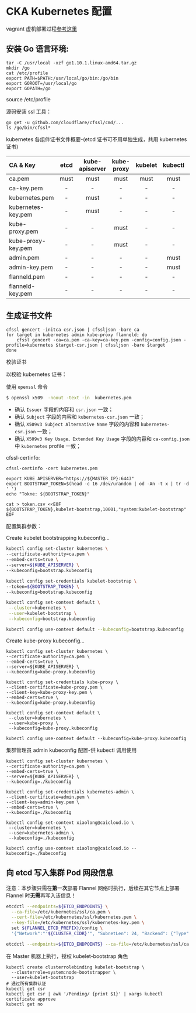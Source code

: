 
# CKA Kubernetes 配置

vagrant 虚机部署过程[参考这里](cka-kubernetes.md)

## 安装 Go 语言环境:

```
tar -C /usr/local -xzf go1.10.1.linux-amd64.tar.gz
mkdir /go
cat /etc/profile
export PATH=$PATH:/usr/local/go/bin:/go/bin
export GOROOT=/usr/local/go
export GOPATH=/go
```
source /etc/profile

源码安装 ssl 工具：

```
go get -u github.com/cloudflare/cfssl/cmd/...
ls /go/bin/cfssl*
```

kubernetes 各组件证书文件概要-(etcd 证书可不用单独生成，共用 kubernetes 证书)

| CA & Key           | etcd | kube-apiserver | kube-proxy | kubelet | kubectl | flanneld |
|:-------------------|:----:|:--------------:|:----------:|:-------:|:-------:|:--------:|
| ca.pem             | must |      must      |    must    |  must   |  must   |   must   |
| ca-key.pem         |  -   |       -        |     -      |    -    |    -    |    -     |
| kubernetes.pem     |  -   |      must      |     -      |    -    |    -    |    -     |
| kubernetes-key.pem |  -   |      must      |     -      |    -    |    -    |    -     |
| kube-proxy.pem     |  -   |       -        |    must    |    -    |    -    |    -     |
| kube-proxy-key.pem |  -   |       -        |    must    |    -    |    -    |    -     |
| admin.pem          |  -   |       -        |     -      |    -    |  must   |    -     |
| admin-key.pem      |  -   |       -        |     -      |    -    |  must   |    -     |
| flanneld.pem       |  -   |       -        |     -      |    -    |    -    |   must   |
| flanneld-key.pem   |  -   |       -        |     -      |    -    |    -    |   must   |


## 生成证书文件

```
cfssl gencert -initca csr.json | cfssljson -bare ca
for target in kubernetes admin kube-proxy flanneld; do
    cfssl gencert -ca=ca.pem -ca-key=ca-key.pem -config=config.json -profile=kubernetes $target-csr.json | cfssljson -bare $target
done
```

校验证书

以校验 kubernetes 证书：

使用 `openssl` 命令

``` bash
$ openssl x509  -noout -text -in  kubernetes.pem
```
+ 确认 `Issuer` 字段的内容和 `csr.json` 一致；
+ 确认 `Subject` 字段的内容和 `kubernetes-csr.json` 一致；
+ 确认 `X509v3 Subject Alternative Name` 字段的内容和 `kubernetes-csr.json` 一致；
+ 确认 `X509v3 Key Usage、Extended Key Usage` 字段的内容和 `ca-config.json` 中 `kubernetes` profile 一致；

cfssl-certinfo:

```
cfssl-certinfo -cert kubernetes.pem

export KUBE_APISERVER="https://${MASTER_IP}:6443"
export BOOTSTRAP_TOKEN=$(head -c 16 /dev/urandom | od -An -t x | tr -d ' ')
echo "Tokne: ${BOOTSTRAP_TOKEN}"

cat > token.csv <<EOF
${BOOTSTRAP_TOKEN},kubelet-bootstrap,10001,"system:kubelet-bootstrap"
EOF
```

配置集群参数：

Create kubelet bootstrapping kubeconfig...

```bash
kubectl config set-cluster kubernetes \
--certificate-authority=ca.pem \
--embed-certs=true \
--server=${KUBE_APISERVER} \
--kubeconfig=bootstrap.kubeconfig

kubectl config set-credentials kubelet-bootstrap \
--token=${BOOTSTRAP_TOKEN} \
--kubeconfig=bootstrap.kubeconfig

kubectl config set-context default \
 --cluster=kubernetes \
 --user=kubelet-bootstrap \
 --kubeconfig=bootstrap.kubeconfig

kubectl config use-context default --kubeconfig=bootstrap.kubeconfig
```

Create kube-proxy kubeconfig...

```
kubectl config set-cluster kubernetes \
--certificate-authority=ca.pem \
--embed-certs=true \
--server=${KUBE_APISERVER} \
--kubeconfig=kube-proxy.kubeconfig

kubectl config set-credentials kube-proxy \
--client-certificate=kube-proxy.pem \
--client-key=kube-proxy-key.pem \
--embed-certs=true \
--kubeconfig=kube-proxy.kubeconfig

kubectl config set-context default \
 --cluster=kubernetes \
 --user=kube-proxy \
 --kubeconfig=kube-proxy.kubeconfig

kubectl config use-context default --kubeconfig=kube-proxy.kubeconfig
```

集群管理员 admin kubeconfig 配置-供 kubectl 调用使用

```
kubectl config set-cluster kubernetes \
--certificate-authority=ca.pem \
--embed-certs=true \
--server=${KUBE_APISERVER} \
--kubeconfig=./kubeconfig

kubectl config set-credentials kubernetes-admin \
--client-certificate=admin.pem \
--client-key=admin-key.pem \
--embed-certs=true \
--kubeconfig=./kubeconfig

kubectl config set-context xiaolong@caicloud.io \
 --cluster=kubernetes \
 --user=kubernetes-admin \
 --kubeconfig=./kubeconfig

kubectl config use-context xiaolong@caicloud.io --kubeconfig=./kubeconfig
```


## 向 etcd 写入集群 Pod 网段信息

注意：本步骤只需在**第一次**部署 Flannel 网络时执行，后续在其它节点上部署 Flannel 时**无需**再写入该信息！

``` bash
etcdctl --endpoints=${ETCD_ENDPOINTS} \
  --ca-file=/etc/kubernetes/ssl/ca.pem \
  --cert-file=/etc/kubernetes/ssl/kubernetes.pem \
  --key-file=/etc/kubernetes/ssl/kubernetes-key.pem \
  set ${FLANNEL_ETCD_PREFIX}/config \
  '{"Network":"'${CLUSTER_CIDR}'", "SubnetLen": 24, "Backend": {"Type": "vxlan"}}'

etcdctl --endpoints=${ETCD_ENDPOINTS} --ca-file=/etc/kubernetes/ssl/ca.pem  --cert-file=/etc/kubernetes/ssl/kubernetes.pem --key-file=/etc/kubernetes/ssl/kubernetes-key.pem ls /kubernetes/network/subnets
```

在 Master 机器上执行，授权 kubelet-bootstrap 角色

```
kubectl create clusterrolebinding kubelet-bootstrap \
  --clusterrole=system:node-bootstrapper \
  --user=kubelet-bootstrap
# 通过所有集群认证
kubectl get csr
kubectl get csr | awk '/Pending/ {print $1}' | xargs kubectl certificate approve
kubectl get no
```







